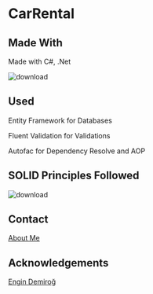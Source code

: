 # CarRental

## Made With

Made with C#, .Net

![download](https://user-images.githubusercontent.com/77414874/114268118-1a80da00-9a08-11eb-9571-4dff67873445.png)

## Used

Entity Framework for Databases

Fluent Validation for Validations

Autofac for Dependency Resolve and AOP

## SOLID Principles Followed

![download](https://user-images.githubusercontent.com/77414874/114268077-e9a0a500-9a07-11eb-88c7-731afadb3b05.jpg)

## Contact

[About Me](https://github.com/denizbilgin)

## Acknowledgements

[Engin Demiroğ](https://github.com/engindemirog)

